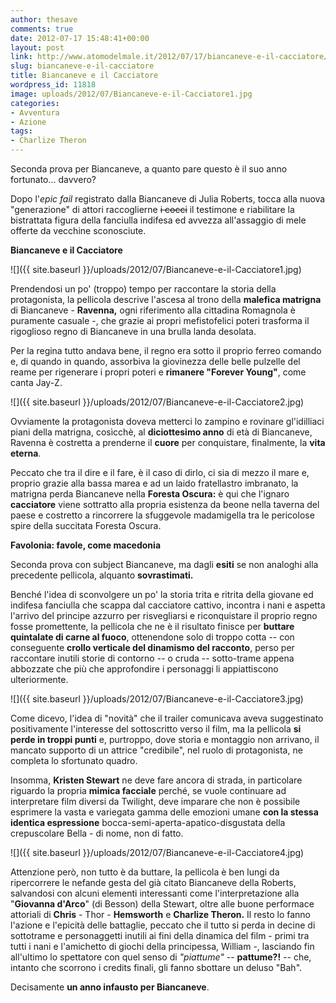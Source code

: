 ```yaml
---
author: thesave
comments: true
date: 2012-07-17 15:48:41+00:00
layout: post
link: http://www.atomodelmale.it/2012/07/17/biancaneve-e-il-cacciatore/
slug: biancaneve-e-il-cacciatore
title: Biancaneve e il Cacciatore
wordpress_id: 11818
image: uploads/2012/07/Biancaneve-e-il-Cacciatore1.jpg
categories:
- Avventura
- Azione
tags:
- Charlize Theron
---
```


Seconda prova per Biancaneve, a quanto pare questo è il suo anno fortunato... davvero?

Dopo l'_epic fail_ registrato dalla Biancaneve di Julia Roberts, tocca alla nuova "generazione" di attori raccoglierne <del>i cocci</del> il testimone e riabilitare la bistrattata figura della fanciulla indifesa ed avvezza all'assaggio di mele offerte da vecchine sconosciute.

**Biancaneve e il Cacciatore**

![]({{ site.baseurl }}/uploads/2012/07/Biancaneve-e-il-Cacciatore1.jpg)

Prendendosi un po' (troppo) tempo per raccontare la storia della protagonista, la pellicola descrive l'ascesa al trono della **malefica matrigna** di Biancaneve - **Ravenna,** ogni riferimento alla cittadina Romagnola è puramente casuale -, che grazie ai propri mefistofelici poteri trasforma il rigoglioso regno di Biancaneve in una brulla landa desolata.

Per la regina tutto andava bene, il regno era sotto il proprio ferreo comando e, di quando in quando, assorbiva la giovinezza delle belle pulzelle del reame per rigenerare i propri poteri e **rimanere "Forever Young"**, come canta Jay-Z.

![]({{ site.baseurl }}/uploads/2012/07/Biancaneve-e-il-Cacciatore2.jpg)

Ovviamente la protagonista doveva metterci lo zampino e rovinare gl'idilliaci piani della matrigna, cosìcchè, al **diciottesimo anno** di età di Biancaneve, Ravenna è costretta a prenderne il **cuore** per conquistare, finalmente, la **vita eterna**.

Peccato che tra il dire e il fare, è il caso di dirlo, ci sia di mezzo il mare e, proprio grazie alla bassa marea e ad un laido fratellastro imbranato, la matrigna perda Biancaneve nella **Foresta Oscura:** è qui che l'ignaro **cacciatore** viene sottratto alla propria esistenza da beone nella taverna del paese e costretto a rincorrere la sfuggevole madamigella tra le pericolose spire della succitata Foresta Oscura.

**Favolonia: favole, come macedonia**

Seconda prova con subject Biancaneve, ma dagli **esiti** se non analoghi alla precedente pellicola, alquanto **sovrastimati.**

Benché l'idea di sconvolgere un po' la storia trita e ritrita della giovane ed indifesa fanciulla che scappa dal cacciatore cattivo, incontra i nani e aspetta l'arrivo del principe azzurro per risvegliarsi e riconquistare il proprio regno fosse promettente, la pellicola che ne è il risultato finisce per **buttare quintalate di carne al fuoco**, ottenendone solo di troppo cotta -- con conseguente **crollo verticale del dinamismo del racconto**, perso per raccontare inutili storie di contorno -- o cruda -- sotto-trame appena abbozzate che più che approfondire i personaggi li appiattiscono ulteriormente.

![]({{ site.baseurl }}/uploads/2012/07/Biancaneve-e-il-Cacciatore3.jpg)

Come dicevo, l'idea di "novità" che il trailer comunicava aveva suggestinato positivamente l'interesse del sottoscritto verso il film, ma la pellicola **si perde in troppi punti** e, purtroppo, dove storia e montaggio non arrivano, il mancato supporto di un attrice "credibile", nel ruolo di protagonista, ne completa lo sfortunato quadro.

Insomma, **Kristen Stewart** ne deve fare ancora di strada, in particolare riguardo la propria **mimica facciale** perché, se vuole continuare ad interpretare film diversi da Twilight, deve imparare che non è possibile esprimere la vasta e variegata gamma delle emozioni umane **con la stessa identica espressione** bocca-semi-aperta-apatico-disgustata della crepuscolare Bella - di nome, non di fatto.

![]({{ site.baseurl }}/uploads/2012/07/Biancaneve-e-il-Cacciatore4.jpg)

Attenzione però, non tutto è da buttare, la pellicola è ben lungi da ripercorrere le nefande gesta del già citato Biancaneve della Roberts, salvandosi con alcuni elementi interessanti come l'interpretazione alla "**Giovanna d'Arco**" (di Besson) della Stewart, oltre alle buone performace attoriali di **Chris** - Thor - **Hemsworth** e **Charlize Theron.** Il resto lo fanno l'azione e l'epicità delle battaglie, peccato che il tutto si perda in decine di sottotrame e personaggetti inutili ai fini della dinamica del film - primi tra tutti i nani e l'amichetto di giochi della principessa, William -, lasciando fin all'ultimo lo spettatore con quel senso di _"piattume"_ -- **pattume?!** -- che, intanto che scorrono i credits finali, gli fanno sbottare un deluso "Bah".

Decisamente **un anno infausto per Biancaneve**.

